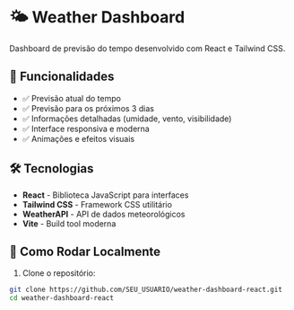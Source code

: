 # 🌤️ Weather Dashboard

Dashboard de previsão do tempo desenvolvido com React e Tailwind CSS.

## 🚀 Funcionalidades

- ✅ Previsão atual do tempo
- ✅ Previsão para os próximos 3 dias
- ✅ Informações detalhadas (umidade, vento, visibilidade)
- ✅ Interface responsiva e moderna
- ✅ Animações e efeitos visuais

## 🛠️ Tecnologias

- **React** - Biblioteca JavaScript para interfaces
- **Tailwind CSS** - Framework CSS utilitário
- **WeatherAPI** - API de dados meteorológicos
- **Vite** - Build tool moderna

## 🔧 Como Rodar Localmente

1. Clone o repositório:
```bash
git clone https://github.com/SEU_USUARIO/weather-dashboard-react.git
cd weather-dashboard-react